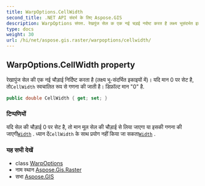 ```yaml
---
title: WarpOptions.CellWidth
second_title: .NET API संदर्भ के लिए Aspose.GIS
description: WarpOptions संपत्त. रेखपुंज सेल क एक नई चड़ई नर्दष्ट करत है लक्ष्य भूसंदर्भत इकइयं में यद मन 0 पर सेट है तCellWidth स्वचलत रूप से गणन क जत है डफ़ल्ट मन 0 है.
type: docs
weight: 30
url: /hi/net/aspose.gis.raster/warpoptions/cellwidth/
---
```

## WarpOptions.CellWidth property

रेखापुंज सेल की एक नई चौड़ाई निर्दिष्ट करता है (लक्ष्य भू-संदर्भित इकाइयों में)। यदि मान 0 पर सेट है, तो`CellWidth` स्वचालित रूप से गणना की जाती है। डिफ़ॉल्ट मान "0" है.

```csharp
public double CellWidth { get; set; }
```

### टिप्पणियों

यदि सेल की चौड़ाई 0 पर सेट है, तो मान मूल सेल की चौड़ाई से लिया जाएगा या इसकी गणना की जाएगी[`Width`](../width/) . ध्यान दें`CellWidth` के साथ प्रयोग नहीं किया जा सकता[`Width`](../width/) .

### यह सभी देखें

* class [WarpOptions](../)
* नाम स्थान [Aspose.Gis.Raster](../../warpoptions/)
* सभा [Aspose.GIS](../../../)



